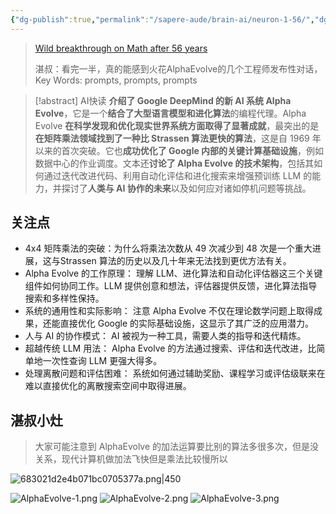 ```yaml
---
{"dg-publish":true,"permalink":"/sapere-aude/brain-ai/neuron-1-56/","dgPassFrontmatter":true}
---
```


> [Wild breakthrough on Math after 56 years](https://www.youtube.com/watch?v=vC9nAosXrJw&t=1888s)
> 
> 湛叔：看完一半，真的能感到火花AlphaEvolve的几个工程师发布性对话，Key Words: prompts, prompts, prompts

> [!abstract] AI快读
> **介绍了 Google DeepMind 的新 AI 系统 Alpha Evolve**，它是一个**结合了大型语言模型和进化算法**的编程代理。Alpha Evolve **在科学发现和优化现实世界系统方面取得了显著成就**，最突出的是**在矩阵乘法领域找到了一种比 Strassen 算法更快的算法**，这是自 1969 年以来的首次突破。它也**成功优化了 Google 内部的关键计算基础设施**，例如数据中心的作业调度。文本还**讨论了 Alpha Evolve 的技术架构**，包括其如何通过迭代改进代码、利用自动化评估和进化搜索来增强预训练 LLM 的能力，并探讨了**人类与 AI 协作的未来**以及如何应对诸如停机问题等挑战。


## 关注点

- 4x4 矩阵乘法的突破：为什么将乘法次数从 49 次减少到 48 次是一个重大进展，这与Strassen 算法的历史以及几十年来无法找到更优方法有关。
- Alpha Evolve 的工作原理： 理解 LLM、进化算法和自动化评估器这三个关键组件如何协同工作。LLM 提供创意和想法，评估器提供反馈，进化算法指导搜索和多样性保持。
- 系统的通用性和实际影响： 注意 Alpha Evolve 不仅在理论数学问题上取得成果，还能直接优化 Google 的实际基础设施，这显示了其广泛的应用潜力。
- 人与 AI 的协作模式： AI 被视为一种工具，需要人类的指导和迭代精炼。
- 超越传统 LLM 用法： Alpha Evolve 的方法通过搜索、评估和迭代改进，比简单地一次性查询 LLM 更强大得多。
- 处理离散问题和评估困难： 系统如何通过辅助奖励、课程学习或评估级联来在难以直接优化的离散搜索空间中取得进展。

## 湛叔小灶

> 大家可能注意到 AlphaEvolve 的加法运算要比别的算法多很多次，但是没关系，现代计算机做加法飞快但是乘法比较慢所以

![683021d2e4b071bc0705377a.png|450](/img/user/TARDIS/Assets/2025/683021d2e4b071bc0705377a.png)

![AlphaEvolve-1.png](/img/user/TARDIS/Assets/2025/AlphaEvolve-1.png)
![AlphaEvolve-2.png](/img/user/TARDIS/Assets/2025/AlphaEvolve-2.png)
![AlphaEvolve-3.png](/img/user/TARDIS/Assets/2025/AlphaEvolve-3.png)